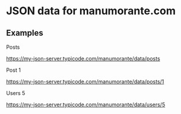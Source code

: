 # JSON data for manumorante.com 

## Examples

Posts

https://my-json-server.typicode.com/manumorante/data/posts

Post 1

https://my-json-server.typicode.com/manumorante/data/posts/1

Users 5

https://my-json-server.typicode.com/manumorante/data/users/5
